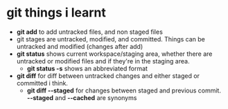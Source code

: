 # git things i learnt

- __git add__ to add untracked files, and non staged files
- git stages are untracked, modified, and committed. Things can be untracked and modified (changes after add)
- __git status__ shows current workspace/staging area, whether there are untracked or modified files and if they're in the staging area.
  - __git status -s__ shows an abbreviated format
- __git diff__ for diff between untracked changes and either staged or committed i think.
  - __git diff --staged__ for changes between staged and previous commit. __--staged__ and __--cached__ are synonyms

